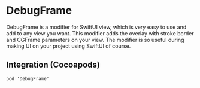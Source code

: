 # DebugFrame

DebugFrame is a modifier for SwiftUI view, which is very easy to use and add to any view you want. This modifier adds the overlay with stroke border and CGFrame parameters on your view. The modifier is so useful during making UI on your project using SwiftUI of course.

## Integration (Cocoapods)

`pod 'DebugFrame'`